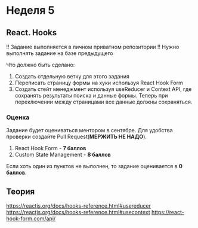 # Неделя 5

## React. Hooks




!! Задание выполняется в личном приватном репозитории !!
Нужно выполнять задание на базе предыдущего




Что должно быть сделано:



1) Создать отдельную ветку для этого задания
2) Переписать страницу формы на хуки используя React Hook Form
3) Создать стейт менеджмент используя useReducer и Context API, где сохранять результаты поиска и данные формы. Теперь при переключении между страницами все данные должны сохраняться.
### Оценка




Задание будет оцениваться ментором в сентябре. Для удобства проверки создайте Pull Request(**МЕРЖИТЬ НЕ НАДО**).




1) React Hook Form - **7 баллов**
2) Custom State Management - **8 баллов**




Если хоть один из пунктов не выполнен, то задание оценивается в **0 баллов**.

## Теория
https://reactjs.org/docs/hooks-reference.html#usereducer
https://reactjs.org/docs/hooks-reference.html#usecontext
https://react-hook-form.com/api/